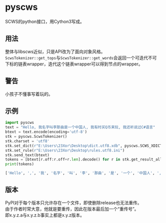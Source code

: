 # pyscws
SCWS的python接口，用Cython3写成。  

## 用法
整体与libscws近似，只是API改为了面向对象风格。  
`ScwsTokenizer::get_tops`与`ScwsTokenizer::get_words`会返回一个可迭代不可下标的链表wrapper，迭代这个链表wrapper可以得到节点的wrapper。  

## 警告
小孩子不懂事写着玩的。  

## 示例
```python
import pyscws
text = "Hello, 我名字叫李那曲是一个中国人, 我有时买Q币来玩, 我还听说过C#语言"
btext = text.encode(encoding='utf-8')
stk = pyscws.ScwsTokenizer()
stk.charset = 'utf8'
stk.set_dict(r"E:\Users\23Xor\Desktop\dict.utf8.xdb", pyscws.SCWS_XDICT_XDB)
stk.set_rule(r"E:\Users\23Xor\Desktop\rules.utf8.ini")
stk.send_text(btext)
tokens = [btext[r.off:r.off+r.len].decode() for r in stk.get_result_all()]
print(tokens)
```
```python
['Hello', ',', '我', '名字', '叫', '李', '那曲', '是', '一个', '中国人', ',', '我', '有时', '买', 'Q币', '来', '玩', ',', '我', '还', '听说', '过', 'C#', '语言']
```

## 版本
PyPI对于每个版本只允许存在一个文件，即使删除release也无法重传。  
由于作者时常大意，他就是要重传，因此在版本最后加一个“重传号”。  
即x.y.z.a与x.y.z.b事实上都是x.y.z版本。  

